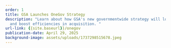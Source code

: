 ```yaml
---
order: 1
title: GSA Launches OneGov Strategy
description: "Learn about how GSA's new governmentwide strategy will lower costs
  and boost efficiencies in acquisition. "
url-link: {{site.baseurl}}/onegov
publication-date: April 29, 2025
background-image: assets/uploads/1737298515678.jpeg
---
```

